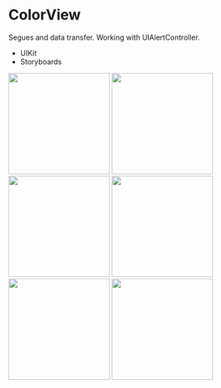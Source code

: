 # ColorView

Segues and data transfer. Working with UIAlertController. 

* UIKit
* Storyboards

<img src="https://github.com/repakuku/ColorView/assets/43852158/9058427c-917c-409b-9d2b-81be5bf9a45d" width="200">
<img src="https://github.com/repakuku/ColorView/assets/43852158/afafe298-44e9-4823-8c1f-cfe044789a2d" width="200">
<img src="![Simulator Screenshot - iPhone 14 Pro Max - 2023-09-05 at 16 19 39](https://github.com/repakuku/ColorView/assets/43852158/843005e1-c4e5-4004-ab01-49fc0c9c0d8e)
" width="200">
<img src="https://github.com/repakuku/ColorView/assets/43852158/97213606-09d0-4d77-af54-98b40bccef18" width="200">
<img src="https://github.com/repakuku/ColorView/assets/43852158/f573e11b-b8e8-4b0f-a653-6ad827793498" width="200">
<img src="https://github.com/repakuku/ColorView/assets/43852158/9a76cb76-a319-4027-aecc-c71ef1a34153" width="200">
